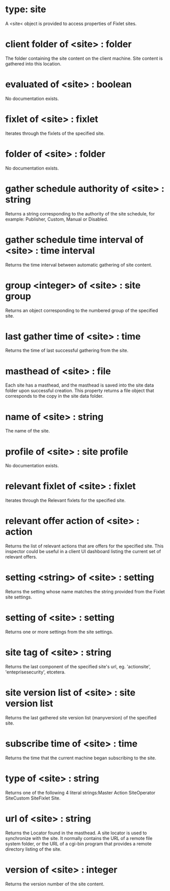 # type: site

A &lt;site&lt; object is provided to access properties of Fixlet sites.

# client folder of &lt;site&gt; : folder

The folder containing the site content on the client machine. Site content is gathered into this location.

# evaluated of &lt;site&gt; : boolean

No documentation exists.

# fixlet of &lt;site&gt; : fixlet

Iterates through the fixlets of the specified site.

# folder of &lt;site&gt; : folder

No documentation exists.

# gather schedule authority of &lt;site&gt; : string

Returns a string corresponding to the authority of the site schedule, for example: Publisher, Custom, Manual or Disabled.

# gather schedule time interval of &lt;site&gt; : time interval

Returns the time interval between automatic gathering of site content.

# group &lt;integer&gt; of &lt;site&gt; : site group

Returns an object corresponding to the numbered group of the specified site.

# last gather time of &lt;site&gt; : time

Returns the time of last successful gathering from the site.

# masthead of &lt;site&gt; : file

Each site has a masthead, and the masthead is saved into the site data folder upon successful creation. This property returns a file object that corresponds to the copy in the site data folder.

# name of &lt;site&gt; : string

The name of the site.

# profile of &lt;site&gt; : site profile

No documentation exists.

# relevant fixlet of &lt;site&gt; : fixlet

Iterates through the Relevant fixlets for the specified site.

# relevant offer action of &lt;site&gt; : action

Returns the list of relevant actions that are offers for the specified site.  This inspector could be useful in a client UI dashboard listing the current set of relevant offers.

# setting &lt;string&gt; of &lt;site&gt; : setting

Returns the setting whose name matches the string provided from the Fixlet site settings.

# setting of &lt;site&gt; : setting

Returns one or more settings from the site settings.

# site tag of &lt;site&gt; : string

Returns the last component of the specified site&#39;s url, eg. &#39;actionsite&#39;, &#39;enteprisesecurity&#39;, etcetera.

# site version list of &lt;site&gt; : site version list

Returns the last gathered site version list (manyversion) of the specified site.

# subscribe time of &lt;site&gt; : time

Returns the time that the current machine began subscribing to the site.

# type of &lt;site&gt; : string

Returns one of the following 4 literal strings:Master Action SiteOperator SiteCustom SiteFixlet Site.

# url of &lt;site&gt; : string

Returns the Locator found in the masthead. A site locator is used to synchronize with the site. It normally contains the URL of a remote file system folder, or the URL of a cgi-bin program that provides a remote directory listing of the site.

# version of &lt;site&gt; : integer

Returns the version number of the site content.
